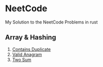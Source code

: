 # NeetCode
My Solution to the NeetCode Problems in rust

## Array & Hashing
1. [Contains Duplicate](src/nc_150/array_and_hashing/contains_duplicate.rs)
2. [Valid Anagram](src/nc_150/array_and_hashing/valid_anagram.rs)
3. [Two Sum](src/nc_150/array_and_hashing/two_sum.rs)